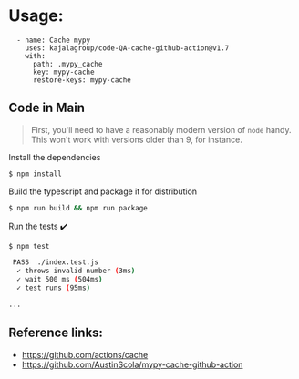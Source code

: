 # Usage:

```
  - name: Cache mypy
    uses: kajalagroup/code-QA-cache-github-action@v1.7
    with:
      path: .mypy_cache
      key: mypy-cache
      restore-keys: mypy-cache

```

## Code in Main

> First, you'll need to have a reasonably modern version of `node` handy. This won't work with versions older than 9, for instance.

Install the dependencies  
```bash
$ npm install
```

Build the typescript and package it for distribution
```bash
$ npm run build && npm run package
```

Run the tests :heavy_check_mark:  
```bash
$ npm test

 PASS  ./index.test.js
  ✓ throws invalid number (3ms)
  ✓ wait 500 ms (504ms)
  ✓ test runs (95ms)

...
```


## Reference links:
- https://github.com/actions/cache
- https://github.com/AustinScola/mypy-cache-github-action